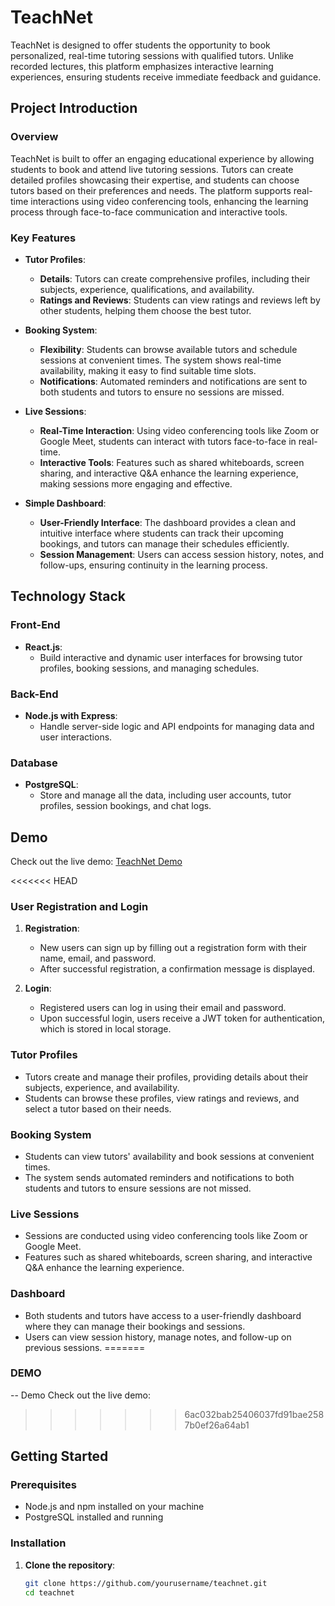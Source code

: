 
# TeachNet

TeachNet is designed to offer students the opportunity to book personalized, real-time tutoring sessions with qualified tutors. Unlike recorded lectures, this platform emphasizes interactive learning experiences, ensuring students receive immediate feedback and guidance.

## Project Introduction

### **Overview**

TeachNet is built to offer an engaging educational experience by allowing students to book and attend live tutoring sessions. Tutors can create detailed profiles showcasing their expertise, and students can choose tutors based on their preferences and needs. The platform supports real-time interactions using video conferencing tools, enhancing the learning process through face-to-face communication and interactive tools.

### **Key Features**

- **Tutor Profiles**:
  - **Details**: Tutors can create comprehensive profiles, including their subjects, experience, qualifications, and availability.
  - **Ratings and Reviews**: Students can view ratings and reviews left by other students, helping them choose the best tutor.

- **Booking System**:
  - **Flexibility**: Students can browse available tutors and schedule sessions at convenient times. The system shows real-time availability, making it easy to find suitable time slots.
  - **Notifications**: Automated reminders and notifications are sent to both students and tutors to ensure no sessions are missed.

- **Live Sessions**:
  - **Real-Time Interaction**: Using video conferencing tools like Zoom or Google Meet, students can interact with tutors face-to-face in real-time.
  - **Interactive Tools**: Features such as shared whiteboards, screen sharing, and interactive Q&A enhance the learning experience, making sessions more engaging and effective.

- **Simple Dashboard**:
  - **User-Friendly Interface**: The dashboard provides a clean and intuitive interface where students can track their upcoming bookings, and tutors can manage their schedules efficiently.
  - **Session Management**: Users can access session history, notes, and follow-ups, ensuring continuity in the learning process.

## Technology Stack

### Front-End

- **React.js**:
  - Build interactive and dynamic user interfaces for browsing tutor profiles, booking sessions, and managing schedules.

### Back-End

- **Node.js with Express**:
  - Handle server-side logic and API endpoints for managing data and user interactions.

### Database

- **PostgreSQL**:
  - Store and manage all the data, including user accounts, tutor profiles, session bookings, and chat logs.

## Demo

Check out the live demo: [TeachNet Demo](https://teachnet.vercel.app)

<<<<<<< HEAD
### **User Registration and Login**

1. **Registration**:
   - New users can sign up by filling out a registration form with their name, email, and password.
   - After successful registration, a confirmation message is displayed.

2. **Login**:
   - Registered users can log in using their email and password.
   - Upon successful login, users receive a JWT token for authentication, which is stored in local storage.

### **Tutor Profiles**

- Tutors create and manage their profiles, providing details about their subjects, experience, and availability.
- Students can browse these profiles, view ratings and reviews, and select a tutor based on their needs.

### **Booking System**

- Students can view tutors' availability and book sessions at convenient times.
- The system sends automated reminders and notifications to both students and tutors to ensure sessions are not missed.

### **Live Sessions**

- Sessions are conducted using video conferencing tools like Zoom or Google Meet.
- Features such as shared whiteboards, screen sharing, and interactive Q&A enhance the learning experience.

### **Dashboard**

- Both students and tutors have access to a user-friendly dashboard where they can manage their bookings and sessions.
- Users can view session history, manage notes, and follow-up on previous sessions.
=======
### DEMO
-- Demo Check out the live demo: 
>>>>>>> 6ac032bab25406037fd91bae2587b0ef26a64ab1

## Getting Started

### Prerequisites

- Node.js and npm installed on your machine
- PostgreSQL installed and running

### Installation

1. **Clone the repository**:
   ```sh
   git clone https://github.com/yourusername/teachnet.git
   cd teachnet
